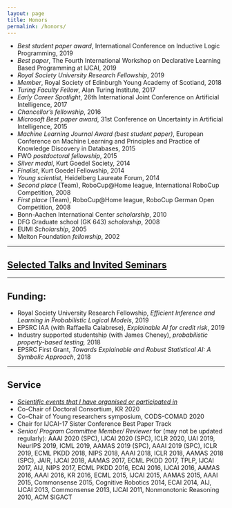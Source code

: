 ```yaml
---
layout: page
title: Honors
permalink: /honors/
---
```


*   _Best student paper award_, International Conference on Inductive Logic Programming, 2019
*   _Best paper_, The Fourth International Workshop on Declarative Learning Based Programming at IJCAI, 2019
*   _Royal Society University Research Fellowship_, 2019
*   _Member_, Royal Society of Edinburgh Young Academy of Scotland, 2018
*   _Turing Faculty Fellow_, Alan Turing Institute, 2017
*   _Early Career Spotlight_, 26th International Joint Conference on Artificial Intelligence, 2017
*   _Chancellor’s fellowship_, 2016
*   _Microsoft Best paper award_, 31st Conference on Uncertainty in Artificial Intelligence, 2015
*   _Machine Learning Journal Award (best student paper)_, European Conference on Machine Learning and Principles and Practice of Knowledge Discovery in Databases, 2015
*   FWO _postdoctoral fellowship_, 2015
*   _Silver medal_, Kurt Goedel Society, 2014
*   _Finalist_, Kurt Goedel Fellowship, 2014
*   _Young scientist_, Heidelberg Laureate Forum, 2014
*   _Second place_ (Team), RoboCup@Home league, International RoboCup Competition, 2008
*   _First place_ (Team), RoboCup@Home league, RoboCup German Open Competition, 2008
*   Bonn-Aachen International Center _scholarship_, 2010
*   DFG Graduate school (GK 643) _scholarship_, 2008
*   EUMI _Scholarship_, 2005
*   Melton Foundation _fellowship_, 2002

* * *

[Selected Talks and Invited Seminars](/news/)
-------------------------- 



* * *

Funding:
--------

*   Royal Society University Research Fellowship, _Efficient Inference and Learning in Probabilistic Logical Models_, 2019
*   EPSRC IAA (with Raffaella Calabrese), _Explainable AI for credit risk_, 2019
*   Industry supported studentship (with James Cheney), _probabilistic property-based testing,_ 2018
*   EPSRC First Grant, _Towards Explainable and Robust Statistical AI: A Symbolic Approach_, 2018

* * *

Service
-------

*   _[Scientific events that I have organised or participated in](/news/)_
*   Co-Chair of Doctoral Consortium, KR 2020
*   Co-Chair of Young researchers symposium, CODS-COMAD 2020
*   Chair for IJCAI-17 Sister Conference Best Paper Track
*   _Senior/ Program Committee Member/ Reviewer_ for (may not be updated regularly): AAAI 2020 (SPC), IJCAI 2020 (SPC), ICLR 2020, UAI 2019, NeurIPS 2019, ICML 2019, AAMAS 2019 (SPC), AAAI 2019 (SPC), ICLR 2019, ECML PKDD 2018, NIPS 2018, AAAI 2018, ICLR 2018, AAMAS 2018 (SPC), JAIR, IJCAI 2018, AAMAS 2017, ECML PKDD 2017, TPLP, IJCAI 2017, AIJ, NIPS 2017, ECML PKDD 2016, ECAI 2016, IJCAI 2016, AAMAS 2016, AAAI 2016, KR 2016, ECML 2015, IJCAI 2015, AAMAS 2015, AAAI 2015, Commonsense 2015, Cognitive Robotics 2014, ECAI 2014, AIJ, IJCAI 2013, Commonsense 2013, IJCAI 2011, Nonmonotonic Reasoning 2010, ACM SIGACT
